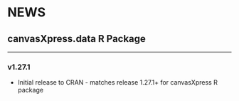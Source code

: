 # NEWS

## canvasXpress.data R Package 

---
### v1.27.1
* Initial release to CRAN - matches release 1.27.1+ for canvasXpress R package
